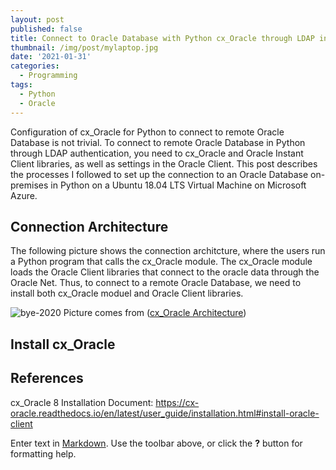 ```yaml
---
layout: post
published: false
title: Connect to Oracle Database with Python cx_Oracle through LDAP in Ubuntu
thumbnail: /img/post/mylaptop.jpg
date: '2021-01-31'
categories:
  - Programming
tags:
  - Python
  - Oracle
---
```

Configuration of cx_Oracle for Python to connect to remote Oracle Database is not trivial. To connect to remote Oracle Database in Python through LDAP authentication, you need to cx_Oracle and Oracle Instant Client libraries, as well as settings in the Oracle Client. This post describes the processes I followed to set up the connection to an Oracle Database on-premises in Python on a Ubuntu 18.04 LTS Virtual Machine on Microsoft Azure. 

<!--more-->
## Connection Architecture
The following picture shows the connection architcture, where the users run a Python program that calls the cx_Oracle module. The cx_Oracle module loads the Oracle Client libraries that connect to the oracle data through the Oracle Net. Thus, to connect to a remote Oracle Database, we need to install both cx_Oracle moduel and Oracle Client libraries. 

![bye-2020]({{site.baseurl}}/img/post/cx_Oracle_arch.png)
                  Picture comes from ([cx_Oracle Architecture](https://cx-oracle.readthedocs.io/en/latest/_images/cx_Oracle_arch.png))

## Install cx_Oracle



## References

cx_Oracle 8 Installation Document: https://cx-oracle.readthedocs.io/en/latest/user_guide/installation.html#install-oracle-client



Enter text in [Markdown](http://daringfireball.net/projects/markdown/). Use the toolbar above, or click the **?** button for formatting help.
